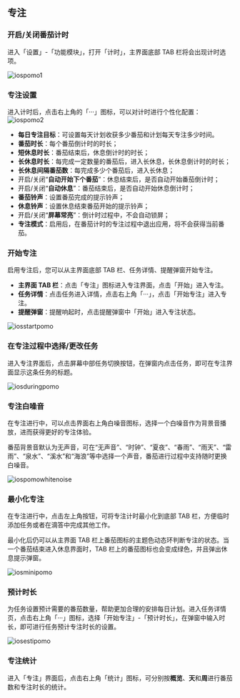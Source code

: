 ## 专注

### 开启/关闭番茄计时

进入「设置」-「功能模块」，打开「计时」，主界面底部 TAB 栏将会出现计时选项。

![iospomo1](../images/ios/pomo/enablepomo.png)

### 专注设置

进入计时后，点击右上角的「···」图标，可以对计时进行个性化配置：
![iospomo2](../images/ios/pomo/pomosettings.png)


* **每日专注目标**：可设置每天计划收获多少番茄和计划每天专注多少时间。
* **番茄时长**：每个番茄倒计时的时长；
* **短休息时长**：番茄结束后，休息倒计时的时长；
* **长休息时长**：每完成一定数量的番茄后，进入长休息，长休息倒计时的时长；
* **长休息间隔番茄数**：每完成多少个番茄后，进入长休息；
* 开启/关闭“**自动开始下个番茄**”：休息结束后，是否自动开始番茄倒计时；
* 开启/关闭“**自动休息**”：番茄结束后，是否自动开始休息倒计时；
* **番茄铃声**：设置番茄完成的提示铃声；
* **休息铃声**：设置休息结束番茄开始的提示铃声；
* 开启/关闭“**屏幕常亮**”：倒计时过程中，不会自动锁屏；
* **专注模式**：启用后，在番茄计时的专注过程中退出应用，将不会获得当前番茄。

### 开始专注

启用专注后，您可以从主界面底部 TAB 栏、任务详情、提醒弹窗开始专注。

* **主界面 TAB 栏**：点击「专注」图标进入专注界面，点击「开始」进入专注。
* **任务详情**：点击任务进入详情，点击右上角「···」，点击「开始专注」进入专注。
* **提醒弹窗**：提醒响起时，点击提醒弹窗中「开始」进入专注状态。

![iosstartpomo](../images/ios/pomo/startpomo.png)

### 在专注过程中选择/更改任务

进入专注界面后，点击屏幕中部任务切换按钮，在弹窗内点击任务，即可在专注界面显示这条任务的标题。

![iosduringpomo](../images/ios/pomo/choosetask.jpg)

### 专注白噪音

在专注进行中，可以点击界面右上角白噪音图标，选择一个白噪音作为背景音播放，进而获得更好的专注体验。


番茄背景音默认为无声音，可在“无声音”、“时钟”、“夏夜”、“春雨”、“雨天”、“雷雨”、“泉水”、“溪水”和“海浪”等中选择一个声音，番茄进行过程中支持随时更换白噪音。

![iospomowhitenoise](../images/ios/pomo/whitenoise.jpg)

### 最小化专注

在专注进行中，点击左上角按钮，可将专注计时最小化到底部 TAB 栏，方便临时添加任务或者在滴答中完成其他工作。

最小化后仍可以从主界面 TAB 栏上番茄图标的主题色动态环判断专注的状态。当一个番茄结束进入休息界面时，TAB 栏上的番茄图标也会变成绿色，并且弹出休息提示弹窗。

![iosminipomo](../images/ios/pomo/minimizepomo.jpg)

### 预计时长

为任务设置预计需要的番茄数量，帮助更加合理的安排每日计划。进入任务详情页，点击右上角「···」图标，选择「开始专注」-「预计时长」，在弹窗中输入时长，即可进行任务预计专注时长的设置。

![iosestipomo](../images/ios/pomo/estimatedpomo.png)

### 专注统计

进入「专注」界面后，点击右上角「统计」图标，可分别按**概览**、**天**和**周**进行番茄数和专注时长的统计。

